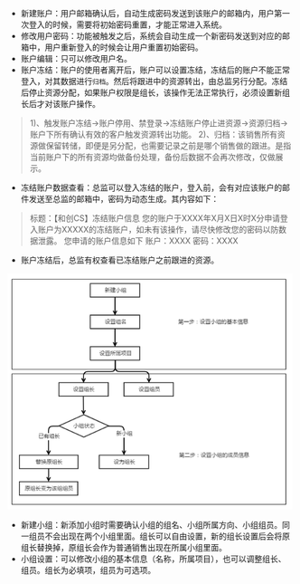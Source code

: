
- 新建账户：用户邮箱确认后，自动生成密码发送到该账户的邮箱内，用户第一次登入的时候，需要将初始密码重置，才能正常进入系统。
- 修改用户密码：功能被触发之后，系统会自动生成一个新密码发送到对应的邮箱中，用户重新登入的时候会让用户重置初始密码。
- 账户编辑：只可以修改用户名。
- 账户冻结：账户的使用者离开后，账户可以设置冻结，冻结后的账户不能正常登入，对其数据进行`归档`。然后将跟进中的资源转出，由总监另行分配。冻结后停止资源分配，如果账户权限是组长，该操作无法正常执行，必须设置新组长后才对该账户操作。
>1)、触发账户冻结->账户停用、禁登录->冻结账户停止进资源->资源归档->账户下所有确认有效的客户触发资源转出功能。
2)、归档：该销售所有资源做保留转储，即便是另分配，也需要记录之前是哪个销售做的跟进。是指当前账户下的所有资源均做备份处理，备份后数据不会再次修改，仅做展示。

- 冻结账户数据查看：总监可以登入冻结的账户，登入前，会有对应该账户的邮件发送至总监的邮箱中，密码为动态生成。其内容如下：
>标题：【和创CS】冻结账户信息
您的账户于XXXX年X月X日X时X分申请登入账户为XXXXX的冻结账户，如未有该操作，请尽快修改您的密码以防数据泄露。
您申请的账户信息如下
账户：XXXX
密码：XXXX

- 账户冻结后，总监有权查看已冻结账户之前跟进的资源。

![](/assets/小组操作.png)

- 新建小组：新添加小组时需要确认小组的组名、小组所属方向、小组组员。同一组员不会出现在两个小组里面。组长可以自由设置，新的组长设置后会将原组长替换掉，原组长会作为普通销售出现在所属小组里面。
- 小组设置：可以修改小组的基本信息（名称，所属项目），也可以调整组长、组员。组长为必填项，组员为可选项。
